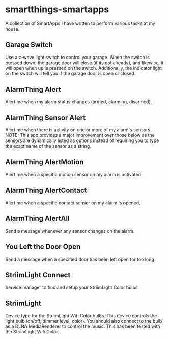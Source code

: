 smartthings-smartapps
=====================

A collection of SmartApps I have written to perform various tasks at my house.

## Garage Switch
Use a z-wave light switch to control your garage. When the switch is pressed 
down, the garage door will close (if its not already), and likewise, it will 
open when up is pressed on the switch. Additionally, the indicator light on the 
switch will tell you if the garage door is open or closed.

## AlarmThing Alert
Alert me when my alarm status changes (armed, alarming, disarmed).

## AlarmThing Sensor Alert
Alert me when there is activity on one or more of my alarm's sensors.
NOTE: This app provides a major improvement over those below as the sensors are dynamically listed as options instead of requiring you to type the exact name of the sensor as a string.

## AlarmThing AlertMotion
Alert me when a specific motion sensor on my alarm is activated.

## AlarmThing AlertContact
Alert me when a specific contact sensor on my alarm is opened.

## AlarmThing AlertAll
Send a message whenever any sensor changes on the alarm.

## You Left the Door Open
Send a message when a specified door has been left open for too long.

## StriimLight Connect
Service manager to find and setup your StriimLight Color bulbs.

## StriimLight
Device type for the StriimLight Wifi Color bulbs. This device controls the light bulb (on/off, dimmer level, color). You should also connect to the bulb as a DLNA MediaRenderer to control the music. This has been tested with the StriimLight Wifi Color.
